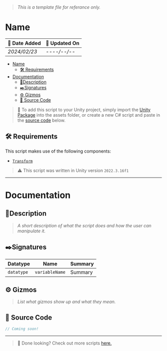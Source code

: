 > *This is a template file for referance only.*
# Name

| 📆 Date Added | 📆 Updated On |
|-|-|
|*2024/02/23*|*----/--/--*|

- [Name](#name)
  - [🛠️ Requirements](#️-requirements)
- [Documentation](#documentation)
  - [📖Description](#description)
  - [✒️Signatures](#️signatures)
  - [⚙️ Gizmos](#️-gizmos)
  - [💾 Source Code](#-source-code)

> :paperclip: To add this script to your Unity project, simply import the [Unity Package](./) into the assets folder, or create a new C# script and paste in the [source code](#source-code) below.

## 🛠️ Requirements

This script makes use of the following components:
- [`Transform`][transform]

> :warning: This script was written in Unity version `2022.3.16f1`

---
# Documentation

## 📖Description
> *A short description of what the script does and how the user can manipulate it.*

## ✒️Signatures
| Datatype | Name | Summary |
|-|-|-|
| `datatype` | `variableName` | Summary |
## ⚙️ Gizmos

> *List what gizmos show up and what they mean.*

## 💾 Source Code
``` cs
// Coming soon!
```
---
> :paperclip: Done looking? Check out more scripts [here.](../)

[transform]: https://docs.unity3d.com/ScriptReference/Transform.html
